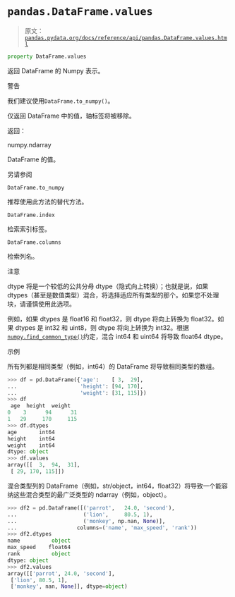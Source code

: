 # `pandas.DataFrame.values`

> 原文：[`pandas.pydata.org/docs/reference/api/pandas.DataFrame.values.html`](https://pandas.pydata.org/docs/reference/api/pandas.DataFrame.values.html)

```py
property DataFrame.values
```

返回 DataFrame 的 Numpy 表示。

警告

我们建议使用`DataFrame.to_numpy()`。

仅返回 DataFrame 中的值，轴标签将被移除。

返回：

numpy.ndarray

DataFrame 的值。

另请参阅

`DataFrame.to_numpy`

推荐使用此方法的替代方法。

`DataFrame.index`

检索索引标签。

`DataFrame.columns`

检索列名。

注意

dtype 将是一个较低的公共分母 dtype（隐式向上转换）；也就是说，如果 dtypes（甚至是数值类型）混合，将选择适应所有类型的那个。如果您不处理块，请谨慎使用此选项。

例如，如果 dtypes 是 float16 和 float32，则 dtype 将向上转换为 float32。如果 dtypes 是 int32 和 uint8，则 dtype 将向上转换为 int32。根据[`numpy.find_common_type()`](https://numpy.org/doc/stable/reference/generated/numpy.find_common_type.html#numpy.find_common_type "(在 NumPy v1.26 中)")约定，混合 int64 和 uint64 将导致 float64 dtype。

示例

所有列都是相同类型（例如，int64）的 DataFrame 将导致相同类型的数组。

```py
>>> df = pd.DataFrame({'age':    [ 3,  29],
...                    'height': [94, 170],
...                    'weight': [31, 115]})
>>> df
 age  height  weight
0    3      94      31
1   29     170     115
>>> df.dtypes
age       int64
height    int64
weight    int64
dtype: object
>>> df.values
array([[  3,  94,  31],
 [ 29, 170, 115]]) 
```

混合类型列的 DataFrame（例如，str/object，int64，float32）将导致一个能容纳这些混合类型的最广泛类型的 ndarray（例如，object）。

```py
>>> df2 = pd.DataFrame([('parrot',   24.0, 'second'),
...                     ('lion',     80.5, 1),
...                     ('monkey', np.nan, None)],
...                   columns=('name', 'max_speed', 'rank'))
>>> df2.dtypes
name          object
max_speed    float64
rank          object
dtype: object
>>> df2.values
array([['parrot', 24.0, 'second'],
 ['lion', 80.5, 1],
 ['monkey', nan, None]], dtype=object) 
```

